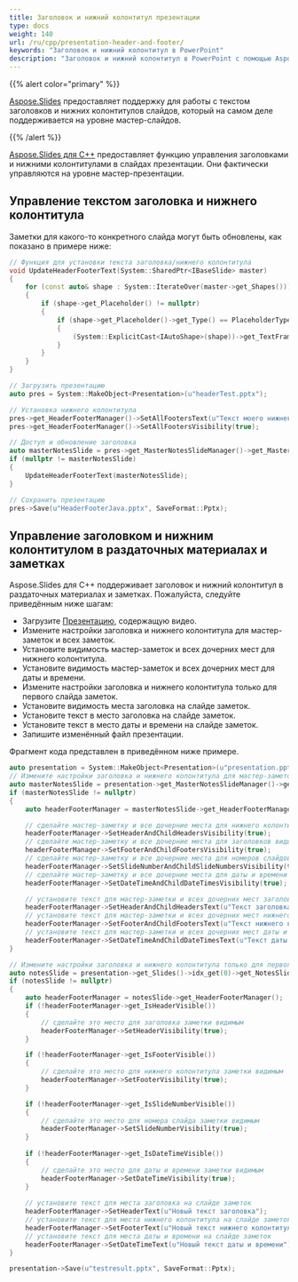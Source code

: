 ```yaml
---
title: Заголовок и нижний колонтитул презентации
type: docs
weight: 140
url: /ru/cpp/presentation-header-and-footer/
keywords: "Заголовок и нижний колонтитул в PowerPoint"
description: "Заголовок и нижний колонтитул в PowerPoint с помощью Aspose.Slides."
---
```


{{% alert color="primary" %}} 

[Aspose.Slides](/slides/ru/cpp/) предоставляет поддержку для работы с текстом заголовков и нижних колонтитулов слайдов, который на самом деле поддерживается на уровне мастер-слайдов.

{{% /alert %}} 

[Aspose.Slides для C++](/slides/ru/cpp/) предоставляет функцию управления заголовками и нижними колонтитулами в слайдах презентации. Они фактически управляются на уровне мастер-презентации.
## **Управление текстом заголовка и нижнего колонтитула**
Заметки для какого-то конкретного слайда могут быть обновлены, как показано в примере ниже:

``` cpp
// Функция для установки текста заголовка/нижнего колонтитула
void UpdateHeaderFooterText(System::SharedPtr<IBaseSlide> master)
{
    for (const auto& shape : System::IterateOver(master->get_Shapes()))
    {
        if (shape->get_Placeholder() != nullptr)
        {
            if (shape->get_Placeholder()->get_Type() == PlaceholderType::Header)
            {
                (System::ExplicitCast<IAutoShape>(shape))->get_TextFrame()->set_Text(u"Привет, новый заголовок");
            }
        }
    }
}
```

``` cpp
// Загрузить презентацию
auto pres = System::MakeObject<Presentation>(u"headerTest.pptx");

// Установка нижнего колонтитула
pres->get_HeaderFooterManager()->SetAllFootersText(u"Текст моего нижнего колонтитула");
pres->get_HeaderFooterManager()->SetAllFootersVisibility(true);

// Доступ и обновление заголовка
auto masterNotesSlide = pres->get_MasterNotesSlideManager()->get_MasterNotesSlide();
if (nullptr != masterNotesSlide)
{
	UpdateHeaderFooterText(masterNotesSlide);
}

// Сохранить презентацию
pres->Save(u"HeaderFooterJava.pptx", SaveFormat::Pptx);
```

## **Управление заголовком и нижним колонтитулом в раздаточных материалах и заметках**
Aspose.Slides для C++ поддерживает заголовок и нижний колонтитул в раздаточных материалах и заметках. Пожалуйста, следуйте приведённым ниже шагам:

- Загрузите [Презентацию](https://reference.aspose.com/slides/cpp/class/aspose.slides.presentation), содержащую видео.
- Измените настройки заголовка и нижнего колонтитула для мастер-заметок и всех заметок.
- Установите видимость мастер-заметок и всех дочерних мест для нижнего колонтитула.
- Установите видимость мастер-заметок и всех дочерних мест для даты и времени.
- Измените настройки заголовка и нижнего колонтитула только для первого слайда заметок.
- Установите видимость места заголовка на слайде заметок.
- Установите текст в место заголовка на слайде заметок.
- Установите текст в место даты и времени на слайде заметок.
- Запишите изменённый файл презентации.

Фрагмент кода представлен в приведённом ниже примере.

``` cpp
auto presentation = System::MakeObject<Presentation>(u"presentation.pptx");
// Измените настройки заголовка и нижнего колонтитула для мастер-заметок и всех заметок
auto masterNotesSlide = presentation->get_MasterNotesSlideManager()->get_MasterNotesSlide();
if (masterNotesSlide != nullptr)
{
	auto headerFooterManager = masterNotesSlide->get_HeaderFooterManager();

	// сделайте мастер-заметку и все дочерние места для нижнего колонтитула видимыми
	headerFooterManager->SetHeaderAndChildHeadersVisibility(true);
	// сделайте мастер-заметку и все дочерние места для заголовков видимыми
	headerFooterManager->SetFooterAndChildFootersVisibility(true);
	// сделайте мастер-заметку и все дочерние места для номеров слайдов видимыми
	headerFooterManager->SetSlideNumberAndChildSlideNumbersVisibility(true);
	// сделайте мастер-заметку и все дочерние места для даты и времени видимыми
	headerFooterManager->SetDateTimeAndChildDateTimesVisibility(true);

	// установите текст для мастер-заметки и всех дочерних мест заголовков
	headerFooterManager->SetHeaderAndChildHeadersText(u"Текст заголовка");
	// установите текст для мастер-заметки и всех дочерних мест нижнего колонтитула
	headerFooterManager->SetFooterAndChildFootersText(u"Текст нижнего колонтитула");
	// установите текст для мастер-заметки и всех дочерних мест даты и времени
	headerFooterManager->SetDateTimeAndChildDateTimesText(u"Текст даты и времени");
}

// Измените настройки заголовка и нижнего колонтитула только для первого слайда заметок
auto notesSlide = presentation->get_Slides()->idx_get(0)->get_NotesSlideManager()->get_NotesSlide();
if (notesSlide != nullptr)
{
	auto headerFooterManager = notesSlide->get_HeaderFooterManager();
	if (!headerFooterManager->get_IsHeaderVisible())
	{
		// сделайте это место для заголовка заметки видимым
		headerFooterManager->SetHeaderVisibility(true);
	}

	if (!headerFooterManager->get_IsFooterVisible())
	{
		// сделайте это место для нижнего колонтитула заметки видимым
		headerFooterManager->SetFooterVisibility(true);
	}

	if (!headerFooterManager->get_IsSlideNumberVisible())
	{
		// сделайте это место для номера слайда заметки видимым
		headerFooterManager->SetSlideNumberVisibility(true);
	}
	
	if (!headerFooterManager->get_IsDateTimeVisible())
	{
		// сделайте это место для даты и времени заметки видимым
		headerFooterManager->SetDateTimeVisibility(true);
	}
	
	// установите текст для места заголовка на слайде заметок
	headerFooterManager->SetHeaderText(u"Новый текст заголовка");
	// установите текст для места нижнего колонтитула на слайде заметок
	headerFooterManager->SetFooterText(u"Новый текст нижнего колонтитула");
	// установите текст для места даты и времени на слайде заметок
	headerFooterManager->SetDateTimeText(u"Новый текст даты и времени");
}

presentation->Save(u"testresult.pptx", SaveFormat::Pptx);
```